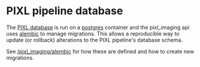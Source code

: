 # PIXL pipeline database

The [PIXL database](../docs/services/pixl_database.md) is run on a [postgres](https://www.postgresql.org/)
container and the pixl_imaging api uses [alembic](https://alembic.sqlalchemy.org/) to manage migrations.
This allows a reproducible way to update (or rollback) alterations to the PIXL pipeline's database schema.

See  [/pixl_imaging/alembic](../pixl_imaging/alembic) for how these are defined and how to create new migrations.
